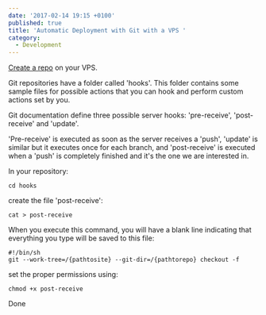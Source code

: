 ```yaml
---
date: '2017-02-14 19:15 +0100'
published: true
title: 'Automatic Deployment with Git with a VPS '
category:
  - Development
---
```

[Create a repo](/2017/git-server/) on your VPS.

Git repositories have a folder called 'hooks'. This folder contains some sample files for possible actions that you can hook and perform custom actions set by you.

Git documentation define three possible server hooks: 'pre-receive', 'post-receive' and 'update'. 

'Pre-receive' is executed as soon as the server receives a 'push', 'update' is similar but it executes once for each branch, and 'post-receive' is executed when a 'push' is completely finished and it's the one we are interested in.

 In your repository: 
 
 ```
 cd hooks
 ```

create the file 'post-receive':

```
cat > post-receive
```

When you execute this command, you will have a blank line indicating that everything you type will be saved to this file:

```
#!/bin/sh
git --work-tree=/{pathtosite} --git-dir=/{pathtorepo} checkout -f
```

set the proper permissions using:

```
chmod +x post-receive
```

Done
